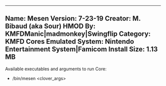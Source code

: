 -----------------------
Name: Mesen
Version: 7-23-19
Creator: M. Bibaud (aka Sour)
HMOD By: KMFDManic|madmonkey|Swingflip
Category: KMFD Cores
Emulated System: Nintendo Entertainment System|Famicom
Install Size: 1.13 MB
-----------------------
Available executables and arguments to run Core:
- /bin/mesen <rom> <clover_args>
